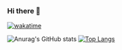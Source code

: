 ### Hi there 👋
[![wakatime](https://wakatime.com/badge/user/018c1e5c-23bc-476a-b5cf-0a72c6abb17d.svg)](https://wakatime.com/@018c1e5c-23bc-476a-b5cf-0a72c6abb17d)

![Anurag's GitHub stats](https://github-readme-stats.vercel.app/api?username=pramchanok&show_icons=true&theme=tokyonight&hide_rank=true)  [![Top Langs](https://github-readme-stats.vercel.app/api/top-langs/?username=pramchanok&layout=compact&theme=tokyonight)](https://github.com/anuraghazra/github-readme-stats)

<!-- [![Harlok's WakaTime stats](https://github-readme-stats.vercel.app/api/wakatime?username=@018c1e5c-23bc-476a-b5cf-0a72c6abb17d)](https://github.com/anuraghazra/github-readme-stats) -->
